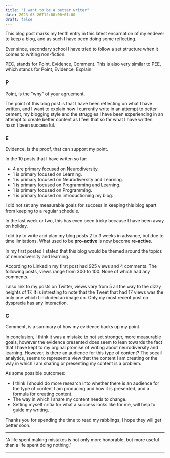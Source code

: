 ```yaml
---
title: "I want to be a better writer"
date: 2023-05-26T12:00:00+01:00
draft: false
---
```


<!-- Blog Post #10 -->

This blog post marks my tenth entry in this latest encarnation of my endever to keep a blog, and as such I have been doing some reflecting.

Ever since, secondary school I have tried to follow a set structure when it comes to writing non-fiction. 

PEC, stands for Point, Evidence, Comment. This is also very similar to PEE, which stands for Point, Evidence, Explain.

### P

Point, is the "why" of your agruement. 

The point of this blog post is that I have been reflecting on what I have written, and I want to explain how I currently write in an attempt to better cement, my blogging style and the struggles I have been experiencing in an attempt to create better content as I feel that so far what I have written hasn't been successful. 

### E

Evidence, is the proof, that can support my point.

In the 10 posts that I have writen so far: 

- 4 are primary focused on Neurodiversity.
- 1 is primary focused on Learning.
- 1 is primary focused on Neurodiversity and Learning.
- 1 is primary focused on Programming and Learning.
- 1 is primary focused on Programming.
- 1 is primary focused on introductioning my blog.

I did not set any measurable goals for success in keeping this blog apart from keeping to a regular schedule.

In the last week or two, this has even been tricky because I have been away on holiday.

I did try to write and plan my blog posts 2 to 3 weeks in advance, but due to time limitations. What used to be **pro-active** is now become **re-active**.

In my first posted I stated that this blog would be themed around the topics of neurodiversity and learning.

According to LinkedIn my first post had 925 views and 4 comments. The following posts, views range from 300 to 100. None of which had any comments.

I also link to my posts on Twitter, views vary from 5 all the way to the dizzy heights of 17. It is intresting to note that the Tweet that had 17 views was the only one which I included an image on. Only my most recent post on dyspraxia has any interaction.

### C

Comment, is a summary of how my evidence backs up my point.

In conclusion, I think it was a mistake to not set stronger, more measurable goals, however the evidence presented does seem to lean towards the fact that I have kept to my orginal promise of writing about neurodiversity and learning. However, is there an audience for this type of content? The socail analytics, seems to represent a view that the content I am creating or the way in which I am sharing or presenting my content is a problem.

As some possible outcomes:

- I think I should do more research into whether there is an audience for the type of content I am producing and how it is presented, and a formula for creating content.
- The way in which I share my content needs to change.
- Setting myself critia for what a success looks like for me, will help to guide my writing.

Thanks you for spending the time to read my rabblings, I hope they will get better soon.

---

"A life spent making mistakes is not only more honorable, but more useful than a life spent doing nothing."

---

<!-- ### Resources:

- []() -->
